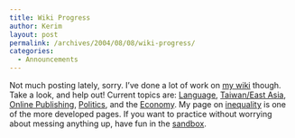 ```yaml
---
title: Wiki Progress
author: Kerim
layout: post
permalink: /archives/2004/08/08/wiki-progress/
categories:
  - Announcements
---
```

Not much posting lately, sorry. I&#8217;ve done a lot of work on <a href="http://wiki.oxus.net/" onclick="_gaq.push(['_trackEvent', 'outbound-article', 'http://wiki.oxus.net/', 'my wiki']);" >my wiki</a> though. Take a look, and help out! Current topics are: <a href="http://wiki.oxus.net/Main_Page#Language" onclick="_gaq.push(['_trackEvent', 'outbound-article', 'http://wiki.oxus.net/Main_Page#Language', 'Language']);" >Language</a>, <a href="http://wiki.oxus.net/Main_Page#Taiwan.2FEast_Asia" onclick="_gaq.push(['_trackEvent', 'outbound-article', 'http://wiki.oxus.net/Main_Page#Taiwan.2FEast_Asia', 'Taiwan/East Asia']);" >Taiwan/East Asia</a>, <a href="http://wiki.oxus.net/Main_Page#Online_Publishing" onclick="_gaq.push(['_trackEvent', 'outbound-article', 'http://wiki.oxus.net/Main_Page#Online_Publishing', 'Online Publishing']);" >Online Publishing</a>, <a href="http://wiki.oxus.net/Main_Page#Politics" onclick="_gaq.push(['_trackEvent', 'outbound-article', 'http://wiki.oxus.net/Main_Page#Politics', 'Politics']);" >Politics</a>, and the <a href="http://wiki.oxus.net/Main_Page#Economy" onclick="_gaq.push(['_trackEvent', 'outbound-article', 'http://wiki.oxus.net/Main_Page#Economy', 'Economy']);" >Economy</a>. My page on <a href="http://wiki.oxus.net/Inequality" onclick="_gaq.push(['_trackEvent', 'outbound-article', 'http://wiki.oxus.net/Inequality', 'inequality']);" >inequality</a> is one of the more developed pages. If you want to practice without worrying about messing anything up, have fun in the <a href="http://wiki.oxus.net/Sandbox" onclick="_gaq.push(['_trackEvent', 'outbound-article', 'http://wiki.oxus.net/Sandbox', 'sandbox']);" >sandbox</a>.

